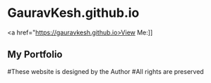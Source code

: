 # GauravKesh.github.io
<a href="https://gauravkesh.github.io>View Me:]]</a>
## My Portfolio
#These website is designed by the Author
#All rights are preserved 
